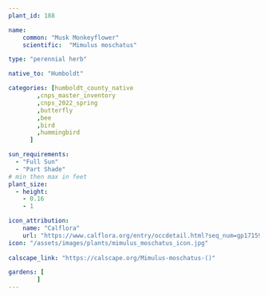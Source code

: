 ```yaml
---
plant_id: 188 

name: 
    common: "Musk Monkeyflower"    
    scientific:  "Mimulus moschatus"  

type: "perennial herb"

native_to: "Humboldt"

categories: [humboldt_county_native
        ,cnps_master_inventory
        ,cnps_2022_spring
        ,butterfly
        ,bee
        ,bird
        ,hummingbird 
      ]

sun_requirements:
  - "Full Sun"
  - "Part Shade"
# min then max in feet
plant_size:
  - height: 
    - 0.16 
    - 1

icon_attribution: 
    name: "Calflora"
    url: "https://www.calflora.org/entry/occdetail.html?seq_num=gp17159"
icon: "/assets/images/plants/mimulus_moschatus_icon.jpg"
 
calscape_link: "https://calscape.org/Mimulus-moschatus-()"

gardens: [
        ]
---
```








